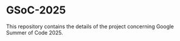 # GSoC-2025
This repository contains the details of the project concerning Google Summer of Code 2025.
